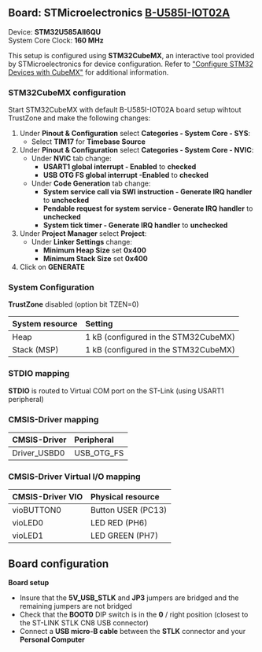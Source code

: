 Board: STMicroelectronics [B-U585I-IOT02A](https://www.st.com/en/evaluation-tools/b-u585i-iot02a.html)
------------------------------------------

Device: **STM32U585AII6QU**  
System Core Clock: **160 MHz**

This setup is configured using **STM32CubeMX**, an interactive tool provided by STMicroelectronics for device configuration.
Refer to ["Configure STM32 Devices with CubeMX"](https://github.com/Open-CMSIS-Pack/cmsis-toolbox/blob/main/docs/CubeMX.md) for additional information.

### STM32CubeMX configuration
Start STM32CubeMX with default B-U585I-IOT02A board setup wihtout TrustZone and make the following changes:
1. Under **Pinout & Configuration** select **Categories - System Core - SYS**:
    - Select **TIM17** for **Timebase Source**
2. Under **Pinout & Configuration** select **Categories - System Core - NVIC**:
    - Under **NVIC** tab change:
      - **USART1 global interrupt - Enabled** to **checked**
      - **USB OTG FS global interrupt -Enabled** to **checked**
    - Under **Code Generation** tab change:
      - **System service call via SWI instruction - Generate IRQ handler** to **unchecked**
      - **Pendable request for system service - Generate IRQ handler** to **unchecked**
      - **System tick timer - Generate IRQ handler** to **unchecked**
3. Under **Project Manager** select **Project**:
    - Under **Linker Settings** change:
      - **Minimum Heap Size** set **0x400**
      - **Minimum Stack Size** set **0x400**
4. Click on **GENERATE**

### System Configuration

**TrustZone** disabled (option bit TZEN=0)

| System resource         | Setting
|:------------------------|:--------------------------------------------
| Heap                    | 1 kB (configured in the STM32CubeMX)
| Stack (MSP)             | 1 kB (configured in the STM32CubeMX)

### STDIO mapping

**STDIO** is routed to Virtual COM port on the ST-Link (using USART1 peripheral)

### CMSIS-Driver mapping

| CMSIS-Driver  | Peripheral
|:--------------|:----------
| Driver_USBD0  | USB_OTG_FS

### CMSIS-Driver Virtual I/O mapping

| CMSIS-Driver VIO  | Physical resource
|:------------------|:-------------------------------
| vioBUTTON0        | Button USER (PC13)
| vioLED0           | LED RED (PH6)
| vioLED1           | LED GREEN (PH7)

## Board configuration

**Board setup**
  - Insure that the **5V_USB_STLK** and **JP3** jumpers are bridged and the remaining jumpers are not bridged
  - Check that the **BOOT0** DIP switch is in the **0** / right position (closest to the ST-LINK STLK CN8 USB connector)
  - Connect a **USB micro-B cable** between the **STLK** connector and your **Personal Computer**
